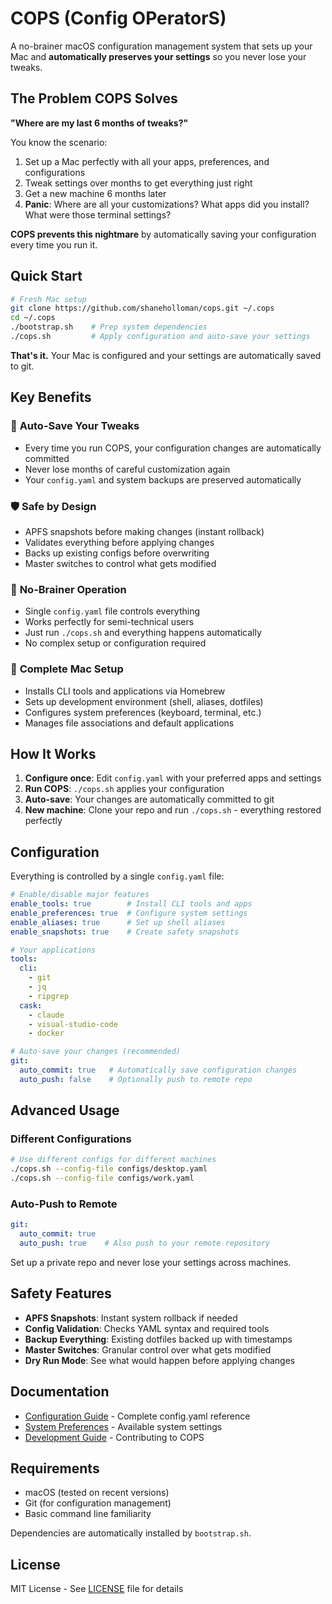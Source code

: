 # COPS (Config OPeratorS)

A no-brainer macOS configuration management system that sets up your Mac and **automatically preserves your settings** so you never lose your tweaks.

## The Problem COPS Solves

**"Where are my last 6 months of tweaks?"**

You know the scenario:
1. Set up a Mac perfectly with all your apps, preferences, and configurations
2. Tweak settings over months to get everything just right
3. Get a new machine 6 months later
4. **Panic**: Where are all your customizations? What apps did you install? What were those terminal settings?

**COPS prevents this nightmare** by automatically saving your configuration every time you run it.

## Quick Start

```bash
# Fresh Mac setup
git clone https://github.com/shaneholloman/cops.git ~/.cops
cd ~/.cops
./bootstrap.sh    # Prep system dependencies  
./cops.sh         # Apply configuration and auto-save your settings
```

**That's it.** Your Mac is configured and your settings are automatically saved to git.

## Key Benefits

### 🔄 **Auto-Save Your Tweaks**
- Every time you run COPS, your configuration changes are automatically committed
- Never lose months of careful customization again
- Your `config.yaml` and system backups are preserved automatically

### 🛡️ **Safe by Design** 
- APFS snapshots before making changes (instant rollback)
- Validates everything before applying changes
- Backs up existing configs before overwriting
- Master switches to control what gets modified

### 🎯 **No-Brainer Operation**
- Single `config.yaml` file controls everything
- Works perfectly for semi-technical users
- Just run `./cops.sh` and everything happens automatically
- No complex setup or configuration required

### 🧩 **Complete Mac Setup**
- Installs CLI tools and applications via Homebrew
- Sets up development environment (shell, aliases, dotfiles)
- Configures system preferences (keyboard, terminal, etc.)
- Manages file associations and default applications

## How It Works

1. **Configure once**: Edit `config.yaml` with your preferred apps and settings
2. **Run COPS**: `./cops.sh` applies your configuration
3. **Auto-save**: Your changes are automatically committed to git
4. **New machine**: Clone your repo and run `./cops.sh` - everything restored perfectly

## Configuration

Everything is controlled by a single `config.yaml` file:

```yaml
# Enable/disable major features
enable_tools: true        # Install CLI tools and apps
enable_preferences: true  # Configure system settings  
enable_aliases: true      # Set up shell aliases
enable_snapshots: true    # Create safety snapshots

# Your applications
tools:
  cli:
    - git
    - jq
    - ripgrep
  cask:
    - claude
    - visual-studio-code
    - docker

# Auto-save your changes (recommended)
git:
  auto_commit: true   # Automatically save configuration changes
  auto_push: false    # Optionally push to remote repo
```

## Advanced Usage

### Different Configurations
```bash
# Use different configs for different machines
./cops.sh --config-file configs/desktop.yaml
./cops.sh --config-file configs/work.yaml
```

### Auto-Push to Remote
```yaml
git:
  auto_commit: true
  auto_push: true    # Also push to your remote repository
```

Set up a private repo and never lose your settings across machines.

## Safety Features

- **APFS Snapshots**: Instant system rollback if needed
- **Config Validation**: Checks YAML syntax and required tools
- **Backup Everything**: Existing dotfiles backed up with timestamps  
- **Master Switches**: Granular control over what gets modified
- **Dry Run Mode**: See what would happen before applying changes

## Documentation

- [Configuration Guide](./docs/user/configuration.md) - Complete config.yaml reference
- [System Preferences](./docs/user/preferences.md) - Available system settings
- [Development Guide](./docs/dev/development.md) - Contributing to COPS

## Requirements

- macOS (tested on recent versions)
- Git (for configuration management)
- Basic command line familiarity

Dependencies are automatically installed by `bootstrap.sh`.

## License

MIT License - See [LICENSE](./LICENSE) file for details